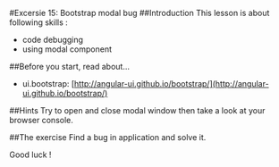 #Excersie 15: Bootstrap modal bug
##Introduction
This lesson is about following skills :
* code debugging
* using modal component

##Before you start, read about...
* ui.bootstrap: [http://angular-ui.github.io/bootstrap/](http://angular-ui.github.io/bootstrap/)

##Hints
Try to open and close modal window then take a look at your browser console.

##The exercise
Find a bug in application and solve it.

Good luck !
